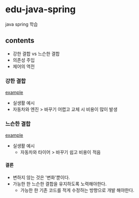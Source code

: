 # edu-java-spring

java spring 학습

## contents

-   강한 결합 vs 느슨한 결합
-   의존성 주입
-   제어의 역전

### 강한 결합

[example](./src/main/java/com/precisionbio/learnspringframework/game/tightcoupling/AppGamingBasic.java)

-   실생활 예시
-   자동차와 엔진 > 바꾸기 어렵고 교체 시 비용이 많이 발생

### 느슨한 결합

[example](./src/main/java/com/precisionbio/learnspringframework/game/looselycoupling/AppGamingBasic.java)

-   실생활 예시
    -   자동차와 타이어 > 바꾸기 쉽고 비용이 적음

#### 결론

-   변하지 않는 것은 '변화'뿐이다.
-   가능한 한 느슨한 결합을 유지하도록 노력해야한다.
    -   가능한 한 기존 코드를 적게 수정하는 방향으로 개발 해야한다.
